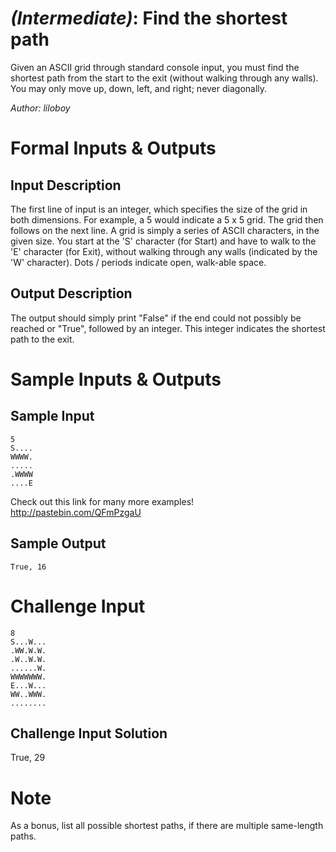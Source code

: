 
# [](#IntermediateIcon) *(Intermediate)*: Find the shortest path
Given an ASCII grid through standard console input, you must find the shortest path from the start to the exit (without walking through any walls). You may only move up, down, left, and right; never diagonally.

*Author: liloboy*
# Formal Inputs & Outputs
## Input Description
The first line of input is an integer, which specifies the size of the grid in both dimensions. For example, a 5 would indicate a 5 x 5 grid. The grid then follows on the next line. A grid is simply a series of ASCII characters, in the given size. You start at the 'S' character (for Start) and have to walk to the 'E' character (for Exit), without walking through any walls (indicated by the 'W' character). Dots / periods indicate open, walk-able space.
## Output Description
The output should simply print "False" if the end could not possibly be reached or "True", followed by an integer. This integer indicates the shortest path to the exit.
# Sample Inputs & Outputs
## Sample Input
    5
    S....
    WWWW.
    .....
    .WWWW
    ....E

Check out this link for many more examples! http://pastebin.com/QFmPzgaU
## Sample Output
    True, 16
# Challenge Input
    8
    S...W...
    .WW.W.W.
    .W..W.W.
    ......W.
    WWWWWWW.
    E...W...
    WW..WWW.
    ........
## Challenge Input Solution
True, 29
# Note
As a bonus, list all possible shortest paths, if there are multiple same-length paths.
				